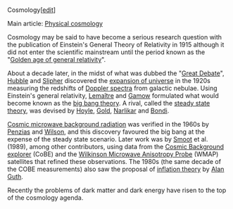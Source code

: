 ###
Cosmology[[edit](/w/index.php?title=History\_of\_physics&action=edit&section=33
"Edit section: Cosmology")]

Main article: [Physical cosmology](/wiki/Physical\_cosmology "Physical
cosmology")

Cosmology may be said to have become a serious research question with the
publication of Einstein's General Theory of Relativity in 1915 although it did
not enter the scientific mainstream until the period known as the "[Golden age
of general relativity](/wiki/Golden\_age\_of\_general\_relativity "Golden age of
general relativity")".

About a decade later, in the midst of what was dubbed the "[Great
Debate](/wiki/Great\_Debate\_\(astronomy\) "Great Debate \(astronomy\)")",
[Hubble](/wiki/Edwin\_Hubble "Edwin Hubble") and [Slipher](/wiki/Vesto\_Slipher
"Vesto Slipher") discovered the [expansion of
universe](/wiki/Expansion\_of\_universe "Expansion of universe") in the 1920s
measuring the redshifts of [Doppler spectra](/wiki/Doppler\_spectra "Doppler
spectra") from galactic nebulae. Using Einstein's general relativity,
[Lemaître](/wiki/Georges\_Lema%C3%AEtre "Georges Lemaître") and
[Gamow](/wiki/George\_Gamow "George Gamow") formulated what would become known
as the [big bang theory](/wiki/Big\_bang\_theory "Big bang theory"). A rival,
called the [steady state theory](/wiki/Steady\_state\_theory "Steady state
theory"), was devised by [Hoyle](/wiki/Fred\_Hoyle "Fred Hoyle"),
[Gold](/wiki/Thomas\_Gold "Thomas Gold"), [Narlikar](/wiki/Jayant\_Narlikar
"Jayant Narlikar") and [Bondi](/wiki/Hermann\_Bondi "Hermann Bondi").

[Cosmic microwave background
radiation](/wiki/Cosmic\_microwave\_background\_radiation "Cosmic microwave
background radiation") was verified in the 1960s by
[Penzias](/wiki/Arno\_Allan\_Penzias "Arno Allan Penzias") and
[Wilson](/wiki/Robert\_Woodrow\_Wilson "Robert Woodrow Wilson"), and this
discovery favoured the big bang at the expense of the steady state scenario.
Later work was by [Smoot](/wiki/George\_Smoot "George Smoot") et al. (1989),
among other contributors, using data from the [Cosmic Background
explorer](/wiki/Cosmic\_Background\_explorer "Cosmic Background explorer")
(CoBE) and the [Wilkinson Microwave Anisotropy
Probe](/wiki/Wilkinson\_Microwave\_Anisotropy\_Probe "Wilkinson Microwave
Anisotropy Probe") (WMAP) satellites that refined these observations. The
1980s (the same decade of the COBE measurements) also saw the proposal of
[inflation theory](/wiki/Inflation\_\(cosmology\) "Inflation \(cosmology\)") by
[Alan Guth](/wiki/Alan\_Guth "Alan Guth").

Recently the problems of dark matter and dark energy have risen to the top of
the cosmology agenda.
